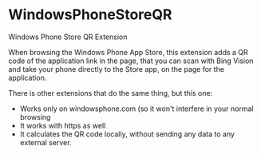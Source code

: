 # WindowsPhoneStoreQR
Windows Phone Store QR Extension

When browsing the Windows Phone App Store, this extension adds a QR code of the application link in the page, that you can scan with Bing Vision and take your phone directly to the Store app, on the page for the application.

There is other extensions that do the same thing, but this one: 

* Works only on windowsphone.com (so it won't interfere in your normal browsing
* It works with https as well
* It calculates the QR code locally, without sending any data to any external server.

